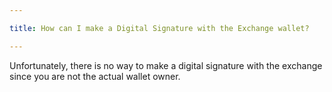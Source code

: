 ```yaml
---

title: How can I make a Digital Signature with the Exchange wallet?

---
```


Unfortunately, there is no way to make a digital signature with the exchange since you are not the actual wallet owner.